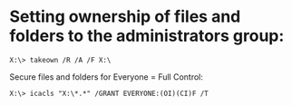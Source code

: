  # Setting ownership of files and folders to the administrators group:
```
X:\> takeown /R /A /F X:\
```

Secure files and folders for Everyone = Full Control:
```
X:\> icacls "X:\*.*" /GRANT EVERYONE:(OI)(CI)F /T
```
